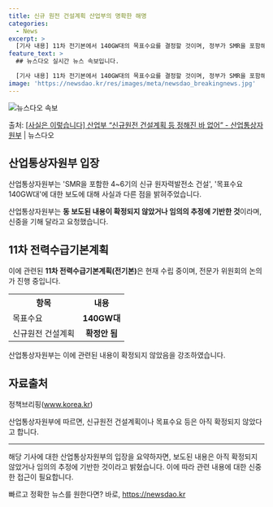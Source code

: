 ```yaml
---
title: 신규 원전 건설계획 산업부의 명확한 해명
categories:
  - News
excerpt: >
  [기사 내용] 11차 전기본에서 140GW대의 목표수요를 결정할 것이며, 정부가 SMR을 포함해 4~6기 내…
feature_text: >
  ## 뉴스다오 실시간 뉴스 속보입니다.

  [기사 내용] 11차 전기본에서 140GW대의 목표수요를 결정할 것이며, 정부가 SMR을 포함해 4~6기 내…
image: 'https://newsdao.kr/res/images/meta/newsdao_breakingnews.jpg'
---
```


![뉴스다오 속보](https://newsdao.kr/res/images/meta/newsdao_breakingnews.jpg)

<p>출처: <a href="https://newsdao.kr/3881" rel="dofollow">[사실은 이렇습니다] 산업부 “신규원전 건설계획 등 정해진 바 없어” - 산업통상자원부</a> | 뉴스다오</p>

<h2 data-ke-size="size26">산업통상자원부 입장</h2>
산업통상자원부는 'SMR을 포함한 4~6기의 신규 원자력발전소 건설', '목표수요 140GW대'에 대한 보도에 대해 사실과 다른 점을 밝혀주었습니다.

<p data-ke-size="size16">산업통상자원부는 <b>동 보도된 내용이 확정되지 않았거나 임의의 추정에 기반한 것</b>이라며, 신중을 기해 달라고 요청했습니다.</p>

<h2 data-ke-size="size26">11차 전력수급기본계획</h2>
이에 관련된 <b>11차 전력수급기본계획(전기본)</b>은 현재 수립 중이며, 전문가 위원회의 논의가 진행 중입니다.

<table>
  <tr>
    <th>항목</th>
    <th>내용</th>
  </tr>
  <tr>
    <td>목표수요</td>
    <td style="text-align: center; height: 17px;"><b>140GW대</b></td>
  </tr>
  <tr>
    <td>신규원전 건설계획</td>
    <td style="text-align: center; height: 17px;"><b>확정안 됨</b></td>
  </tr>
</table>

<p data-ke-size="size16">산업통상자원부는 이에 관련된 내용이 확정되지 않았음을 강조하였습니다.</p>

<h2 data-ke-size="size26">자료출처</h2>
정책브리핑(<a href="www.korea.kr">www.korea.kr</a>)

<p data-ke-size="size16">산업통상자원부에 따르면, 신규원전 건설계획이나 목표수요 등은 아직 확정되지 않았다고 합니다.</p>

<hr>

해당 기사에 대한 산업통상자원부의 입장을 요약하자면, 보도된 내용은 아직 확정되지 않았거나 임의의 추정에 기반한 것이라고 밝혔습니다. 이에 따라 관련 내용에 대한 신중한 접근이 필요합니다. 

빠르고 정확한 뉴스를 원한다면? 바로, <a href="https://newsdao.kr" rel="dofollow">https://newsdao.kr</a>


